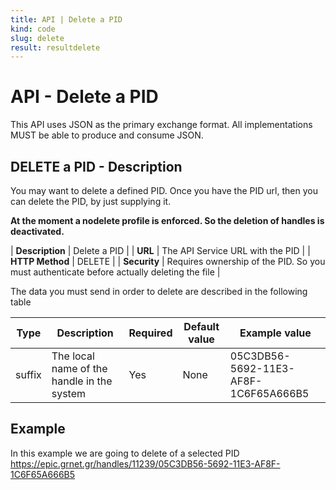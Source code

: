 ```yaml
---
title: API | Delete a PID
kind: code
slug: delete
result: resultdelete
---
```


# API - Delete a PID

This API uses JSON as the primary exchange format. All implementations MUST be able to produce and consume JSON.

## DELETE a PID - Description

You may want to delete a defined PID. Once you have the PID url, then you can delete the PID, by just supplying it. 

**At the moment a nodelete profile is enforced. So the deletion of handles is deactivated.**


| **Description** | Delete a PID |
| **URL**         | The  API Service URL with the PID   |
| **HTTP Method** | DELETE                        |
| **Security**    | Requires ownership of the PID. So you must authenticate before actually deleting the file        |

The data you must send in order to delete are described in the following table 


Type | Description | Required | Default value | Example value |
------|-------------|----------|---------------|---------------|
suffix | The local name of the handle in the system | Yes | None |  05C3DB56-5692-11E3-AF8F-1C6F65A666B5 |

## Example

In this example we are going to delete of a selected PID https://epic.grnet.gr/handles/11239/05C3DB56-5692-11E3-AF8F-1C6F65A666B5


